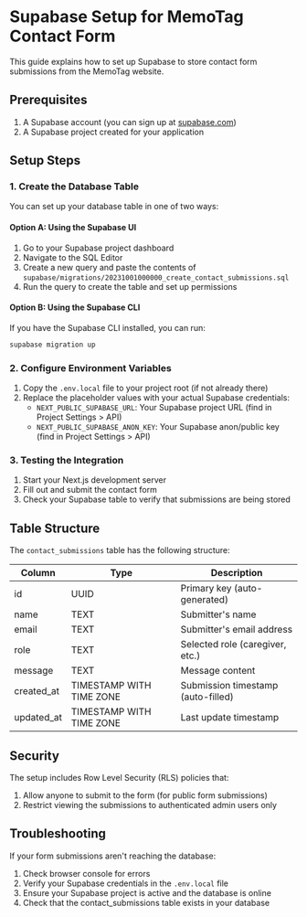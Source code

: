 # Supabase Setup for MemoTag Contact Form

This guide explains how to set up Supabase to store contact form submissions from the MemoTag website.

## Prerequisites

1. A Supabase account (you can sign up at [supabase.com](https://supabase.com))
2. A Supabase project created for your application

## Setup Steps

### 1. Create the Database Table

You can set up your database table in one of two ways:

#### Option A: Using the Supabase UI

1. Go to your Supabase project dashboard
2. Navigate to the SQL Editor
3. Create a new query and paste the contents of `supabase/migrations/20231001000000_create_contact_submissions.sql`
4. Run the query to create the table and set up permissions

#### Option B: Using the Supabase CLI

If you have the Supabase CLI installed, you can run:

```bash
supabase migration up
```

### 2. Configure Environment Variables

1. Copy the `.env.local` file to your project root (if not already there)
2. Replace the placeholder values with your actual Supabase credentials:
   - `NEXT_PUBLIC_SUPABASE_URL`: Your Supabase project URL (find in Project Settings > API)
   - `NEXT_PUBLIC_SUPABASE_ANON_KEY`: Your Supabase anon/public key (find in Project Settings > API)

### 3. Testing the Integration

1. Start your Next.js development server
2. Fill out and submit the contact form
3. Check your Supabase table to verify that submissions are being stored

## Table Structure

The `contact_submissions` table has the following structure:

| Column      | Type                     | Description                        |
|-------------|--------------------------|----------------------------------- |
| id          | UUID                     | Primary key (auto-generated)       |
| name        | TEXT                     | Submitter's name                   |
| email       | TEXT                     | Submitter's email address          |
| role        | TEXT                     | Selected role (caregiver, etc.)    |
| message     | TEXT                     | Message content                    |
| created_at  | TIMESTAMP WITH TIME ZONE | Submission timestamp (auto-filled) |
| updated_at  | TIMESTAMP WITH TIME ZONE | Last update timestamp              |

## Security

The setup includes Row Level Security (RLS) policies that:

1. Allow anyone to submit to the form (for public form submissions)
2. Restrict viewing the submissions to authenticated admin users only

## Troubleshooting

If your form submissions aren't reaching the database:

1. Check browser console for errors
2. Verify your Supabase credentials in the `.env.local` file
3. Ensure your Supabase project is active and the database is online
4. Check that the contact_submissions table exists in your database 